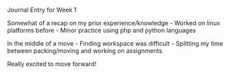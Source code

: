 Journal Entry for Week 1

Somewhat of a recap on my prior experience/knowledge
    - Worked on linux platforms before
    - Minor practice using php and python languages

In the middle of a move
    - Finding workspace was difficult
    - Splitting my time between packing/moving and working on assignments

Really excited to move forward!